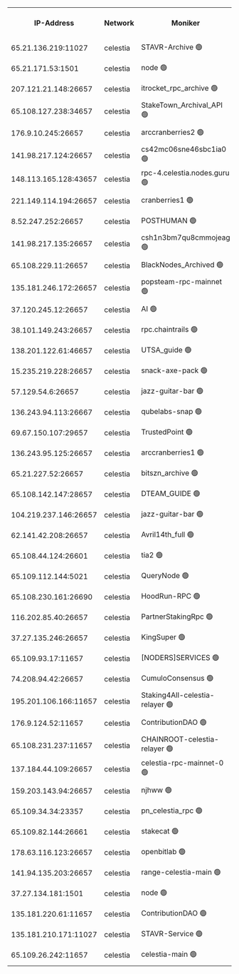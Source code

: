 


<table><tr><th>IP-Address</th><th>Network</th><th>Moniker</th><th>Latest Block Height</th><th>Earliest Block Height</th><th>Catching Up</th><th>Tx Index</th><th>Voting Power</th><th>Version</th><th>Scan Time</th></tr><tr><td>65.21.136.219:11027</td><td>celestia</td><td>STAVR-Archive 🟢</td><td>2753792</td><td>1</td><td>False</td><td>on</td><td>0</td><td>2.3.1</td><td>2024-11-09T17:42:51.699559090UTC</td></tr><tr><td>65.21.171.53:1501</td><td>celestia</td><td>node 🟢</td><td>2753792</td><td>1</td><td>False</td><td>on</td><td>0</td><td>2.3.1</td><td>2024-11-09T17:42:52.097680731UTC</td></tr><tr><td>207.121.21.148:26657</td><td>celestia</td><td>itrocket_rpc_archive 🟢</td><td>2753795</td><td>1</td><td>False</td><td>on</td><td>0</td><td>2.3.1</td><td>2024-11-09T17:43:26.806845074UTC</td></tr><tr><td>65.108.127.238:34657</td><td>celestia</td><td>StakeTown_Archival_API 🟢</td><td>2753795</td><td>1</td><td>False</td><td>on</td><td>0</td><td>2.3.1</td><td>2024-11-09T17:43:31.340097972UTC</td></tr><tr><td>176.9.10.245:26657</td><td>celestia</td><td>arccranberries2 🟢</td><td>2753799</td><td>1</td><td>False</td><td>on</td><td>0</td><td>2.3.1</td><td>2024-11-09T17:44:17.599023838UTC</td></tr><tr><td>141.98.217.124:26657</td><td>celestia</td><td>cs42mc06sne46sbc1ia0 🟢</td><td>2753800</td><td>1</td><td>False</td><td>on</td><td>0</td><td>2.3.1</td><td>2024-11-09T17:44:24.768617778UTC</td></tr><tr><td>148.113.165.128:43657</td><td>celestia</td><td>rpc-4.celestia.nodes.guru 🟢</td><td>2753801</td><td>1</td><td>False</td><td>on</td><td>0</td><td>2.3.1</td><td>2024-11-09T17:44:44.280924896UTC</td></tr><tr><td>221.149.114.194:26657</td><td>celestia</td><td>cranberries1 🟢</td><td>2753802</td><td>1</td><td>False</td><td>on</td><td>0</td><td>2.3.1</td><td>2024-11-09T17:44:54.112516776UTC</td></tr><tr><td>8.52.247.252:26657</td><td>celestia</td><td>POSTHUMAN 🟢</td><td>2753806</td><td>1</td><td>False</td><td>on</td><td>0</td><td>2.3.1</td><td>2024-11-09T17:45:44.923235859UTC</td></tr><tr><td>141.98.217.135:26657</td><td>celestia</td><td>csh1n3bm7qu8cmmojeag 🟢</td><td>2753806</td><td>1</td><td>False</td><td>on</td><td>0</td><td>2.3.1</td><td>2024-11-09T17:45:45.347217966UTC</td></tr><tr><td>65.108.229.11:26657</td><td>celestia</td><td>BlackNodes_Archived 🟢</td><td>2753807</td><td>1</td><td>False</td><td>on</td><td>0</td><td>2.1.2</td><td>2024-11-09T17:45:52.539071162UTC</td></tr><tr><td>135.181.246.172:26657</td><td>celestia</td><td>popsteam-rpc-mainnet 🟢</td><td>2753809</td><td>1</td><td>False</td><td>on</td><td>0</td><td>2.3.1</td><td>2024-11-09T17:46:22.321774973UTC</td></tr><tr><td>37.120.245.12:26657</td><td>celestia</td><td>AI 🟢</td><td>2753810</td><td>1</td><td>False</td><td>off</td><td>0</td><td>2.3.1</td><td>2024-11-09T17:46:29.063900093UTC</td></tr><tr><td>38.101.149.243:26657</td><td>celestia</td><td>rpc.chaintrails 🟢</td><td>2753811</td><td>1</td><td>False</td><td>on</td><td>0</td><td>2.3.1</td><td>2024-11-09T17:46:36.538500898UTC</td></tr><tr><td>138.201.122.61:46657</td><td>celestia</td><td>UTSA_guide 🟢</td><td>2753813</td><td>1</td><td>False</td><td>on</td><td>0</td><td>2.3.1</td><td>2024-11-09T17:47:03.414260619UTC</td></tr><tr><td>15.235.219.228:26657</td><td>celestia</td><td>snack-axe-pack 🟢</td><td>2753813</td><td>1</td><td>False</td><td>off</td><td>0</td><td>2.1.2</td><td>2024-11-09T17:47:06.495620916UTC</td></tr><tr><td>57.129.54.6:26657</td><td>celestia</td><td>jazz-guitar-bar 🟢</td><td>2753813</td><td>1</td><td>False</td><td>off</td><td>0</td><td>2.1.2</td><td>2024-11-09T17:47:11.016872335UTC</td></tr><tr><td>136.243.94.113:26667</td><td>celestia</td><td>qubelabs-snap 🟢</td><td>2753815</td><td>1</td><td>False</td><td>on</td><td>0</td><td>2.3.1</td><td>2024-11-09T17:47:34.941193305UTC</td></tr><tr><td>69.67.150.107:29657</td><td>celestia</td><td>TrustedPoint 🟢</td><td>2753817</td><td>1</td><td>False</td><td>on</td><td>0</td><td>2.3.1</td><td>2024-11-09T17:47:50.145309132UTC</td></tr><tr><td>136.243.95.125:26657</td><td>celestia</td><td>arccranberries1 🟢</td><td>2753820</td><td>1</td><td>False</td><td>on</td><td>0</td><td>2.3.1</td><td>2024-11-09T17:48:32.010528180UTC</td></tr><tr><td>65.21.227.52:26657</td><td>celestia</td><td>bitszn_archive 🟢</td><td>2753820</td><td>1</td><td>False</td><td>on</td><td>0</td><td>2.3.1</td><td>2024-11-09T17:48:35.100038660UTC</td></tr><tr><td>65.108.142.147:28657</td><td>celestia</td><td>DTEAM_GUIDE 🟢</td><td>2753825</td><td>1</td><td>False</td><td>on</td><td>0</td><td>2.3.1</td><td>2024-11-09T17:49:23.254997242UTC</td></tr><tr><td>104.219.237.146:26657</td><td>celestia</td><td>jazz-guitar-bar 🟢</td><td>2753826</td><td>1</td><td>False</td><td>off</td><td>0</td><td>2.1.2</td><td>2024-11-09T17:49:32.645304119UTC</td></tr><tr><td>62.141.42.208:26657</td><td>celestia</td><td>Avril14th_full 🟢</td><td>2753829</td><td>1</td><td>False</td><td>on</td><td>0</td><td>2.3.1</td><td>2024-11-09T17:50:09.963786879UTC</td></tr><tr><td>65.108.44.124:26601</td><td>celestia</td><td>tia2 🟢</td><td>2371494</td><td>339581</td><td>False</td><td>on</td><td>0</td><td>1.3.0</td><td>2024-11-09T17:43:04.874201932UTC</td></tr><tr><td>65.109.112.144:5021</td><td>celestia</td><td>QueryNode 🟢</td><td>2371494</td><td>1406226</td><td>False</td><td>off</td><td>0</td><td>1.7.0</td><td>2024-11-09T17:47:17.557525955UTC</td></tr><tr><td>65.108.230.161:26690</td><td>celestia</td><td>HoodRun-RPC 🟢</td><td>2371494</td><td>1537165</td><td>False</td><td>off</td><td>0</td><td>1.9.0</td><td>2024-11-09T17:49:29.851090896UTC</td></tr><tr><td>116.202.85.40:26657</td><td>celestia</td><td>PartnerStakingRpc 🟢</td><td>2371494</td><td>1588231</td><td>False</td><td>on</td><td>0</td><td>1.9.0</td><td>2024-11-09T17:43:07.328321432UTC</td></tr><tr><td>37.27.135.246:26657</td><td>celestia</td><td>KingSuper 🟢</td><td>2371494</td><td>1814358</td><td>False</td><td>off</td><td>0</td><td>1.3.0</td><td>2024-11-09T17:44:04.903434252UTC</td></tr><tr><td>65.109.93.17:11657</td><td>celestia</td><td>[NODERS]SERVICES 🟢</td><td>2753812</td><td>2371581</td><td>False</td><td>on</td><td>0</td><td>2.1.2</td><td>2024-11-09T17:46:48.593114217UTC</td></tr><tr><td>74.208.94.42:26657</td><td>celestia</td><td>CumuloConsensus 🟢</td><td>2753802</td><td>2384001</td><td>False</td><td>on</td><td>0</td><td>2.3.1</td><td>2024-11-09T17:44:57.278746944UTC</td></tr><tr><td>195.201.106.166:11657</td><td>celestia</td><td>Staking4All-celestia-relayer 🟢</td><td>2753830</td><td>2399575</td><td>False</td><td>off</td><td>0</td><td>2.1.2</td><td>2024-11-09T17:50:20.865286483UTC</td></tr><tr><td>176.9.124.52:11657</td><td>celestia</td><td>ContributionDAO 🟢</td><td>2753820</td><td>2419178</td><td>False</td><td>on</td><td>0</td><td>2.1.2</td><td>2024-11-09T17:48:34.513593251UTC</td></tr><tr><td>65.108.231.237:11657</td><td>celestia</td><td>CHAINROOT-celestia-relayer 🟢</td><td>2753799</td><td>2473086</td><td>False</td><td>on</td><td>0</td><td>2.1.2</td><td>2024-11-09T17:44:20.077644045UTC</td></tr><tr><td>137.184.44.109:26657</td><td>celestia</td><td>celestia-rpc-mainnet-0 🟢</td><td>2753812</td><td>2517150</td><td>False</td><td>on</td><td>0</td><td>2.3.1</td><td>2024-11-09T17:46:48.167139277UTC</td></tr><tr><td>159.203.143.94:26657</td><td>celestia</td><td>njhww 🟢</td><td>2753803</td><td>2632842</td><td>False</td><td>off</td><td>0</td><td>2.3.1</td><td>2024-11-09T17:45:06.208788530UTC</td></tr><tr><td>65.109.34.34:23357</td><td>celestia</td><td>pn_celestia_rpc 🟢</td><td>2753809</td><td>2632848</td><td>False</td><td>on</td><td>0</td><td>2.3.1</td><td>2024-11-09T17:46:21.889951408UTC</td></tr><tr><td>65.109.82.144:26661</td><td>celestia</td><td>stakecat 🟢</td><td>2753812</td><td>2714001</td><td>False</td><td>on</td><td>0</td><td>2.1.2</td><td>2024-11-09T17:46:47.234675514UTC</td></tr><tr><td>178.63.116.123:26657</td><td>celestia</td><td>openbitlab 🟢</td><td>2753794</td><td>2721238</td><td>False</td><td>on</td><td>0</td><td>2.3.1</td><td>2024-11-09T17:43:21.104074333UTC</td></tr><tr><td>141.94.135.203:26657</td><td>celestia</td><td>range-celestia-main 🟢</td><td>2753793</td><td>2723065</td><td>False</td><td>on</td><td>0</td><td>2.1.2</td><td>2024-11-09T17:43:10.304270821UTC</td></tr><tr><td>37.27.134.181:1501</td><td>celestia</td><td>node 🟢</td><td>2753804</td><td>2748605</td><td>False</td><td>off</td><td>0</td><td>2.3.1</td><td>2024-11-09T17:45:21.294866513UTC</td></tr><tr><td>135.181.220.61:11657</td><td>celestia</td><td>ContributionDAO 🟢</td><td>2753807</td><td>2748991</td><td>False</td><td>off</td><td>0</td><td>2.1.2</td><td>2024-11-09T17:45:49.863892541UTC</td></tr><tr><td>135.181.210.171:11027</td><td>celestia</td><td>STAVR-Service 🟢</td><td>2753793</td><td>2750001</td><td>False</td><td>on</td><td>0</td><td>2.3.1</td><td>2024-11-09T17:43:07.864211237UTC</td></tr><tr><td>65.109.26.242:11657</td><td>celestia</td><td>celestia-main 🟢</td><td>2753814</td><td>2752650</td><td>False</td><td>on</td><td>0</td><td>2.3.1</td><td>2024-11-09T17:47:22.106733292UTC</td></tr></table>